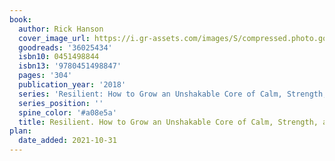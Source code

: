 ```yaml
---
book:
  author: Rick Hanson
  cover_image_url: https://i.gr-assets.com/images/S/compressed.photo.goodreads.com/books/1526037865l/36025434._SY475_.jpg
  goodreads: '36025434'
  isbn10: 0451498844
  isbn13: '9780451498847'
  pages: '304'
  publication_year: '2018'
  series: 'Resilient: How to Grow an Unshakable Core of Calm, Strength, and Happiness'
  series_position: ''
  spine_color: '#a08e5a'
  title: Resilient. How to Grow an Unshakable Core of Calm, Strength, and Happiness
plan:
  date_added: 2021-10-31
---
```


